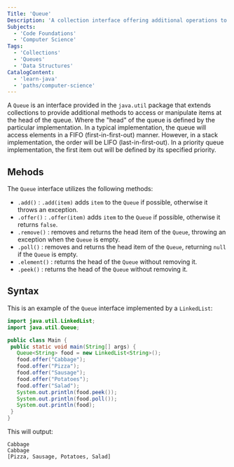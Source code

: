```yaml
---
Title: 'Queue'
Description: 'A collection interface offering additional operations to access or manipulate items at the head of the queue.'
Subjects:
  - 'Code Foundations'
  - 'Computer Science'
Tags:
  - 'Collections'
  - 'Queues'
  - 'Data Structures'
CatalogContent:
  - 'learn-java'
  - 'paths/computer-science'
---
```


A `Queue` is an interface provided in the `java.util` package that extends collections to provide additional methods to access or manipulate items at the head of the queue. Where the "head" of the queue is defined by the particular implementation. In a typical implementation, the queue will access elements in a FIFO (first-in-first-out) manner. However, in a stack implementation, the order will be LIFO (last-in-first-out). In a priority queue implementation, the first item out will be defined by its specified priority.

## Mehods

The `Queue` interface utilizes the following methods:

- `.add()` : `.add(item)` adds `item` to the `Queue` if possible, otherwise it throws an exception.
- `.offer()` : `.offer(item)` adds `item` to the `Queue` if possible, otherwise it returns `false`.
- `.remove()` : removes and returns the head item of the `Queue`, throwing an exception when the `Queue` is empty.
- `.poll()` : removes and returns the head item of the `Queue`, returning `null` if the `Queue` is empty.
- `.element()` : returns the head of the `Queue` without removing it.
- `.peek()` : returns the head of the `Queue` without removing it.

## Syntax

This is an example of the `Queue` interface implemented by a `LinkedList`:

```java
import java.util.LinkedList;
import java.util.Queue;

public class Main {
 public static void main(String[] args) {
   Queue<String> food = new LinkedList<String>();
   food.offer("Cabbage");
   food.offer("Pizza");
   food.offer("Sausage");
   food.offer("Potatoes");
   food.offer("Salad");
   System.out.println(food.peek());
   System.out.println(food.poll());
   System.out.println(food);
 }
}
```

This will output:

```shell
Cabbage
Cabbage
[Pizza, Sausage, Potatoes, Salad]
```
